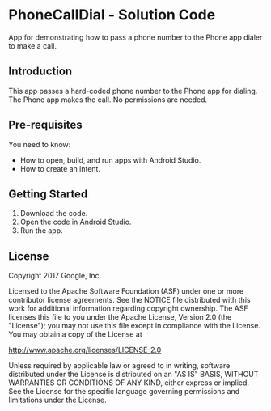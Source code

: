 PhoneCallDial - Solution Code
=============================

App for demonstrating how to pass a phone number to the Phone
app dialer to make a call.

Introduction
------------

This app passes a hard-coded phone number to the Phone app
for dialing. The Phone app makes the call. No permissions
are needed.

Pre-requisites
--------------

You need to know:
- How to open, build, and run apps with Android Studio.
- How to create an intent.

Getting Started
---------------

1. Download the code.
2. Open the code in Android Studio.
3. Run the app.


License
-------

Copyright 2017 Google, Inc.

Licensed to the Apache Software Foundation (ASF) under one or more contributor
license agreements.  See the NOTICE file distributed with this work for
additional information regarding copyright ownership.  The ASF licenses this
file to you under the Apache License, Version 2.0 (the "License"); you may not
use this file except in compliance with the License.  You may obtain a copy of
the License at

  http://www.apache.org/licenses/LICENSE-2.0

Unless required by applicable law or agreed to in writing, software
distributed under the License is distributed on an "AS IS" BASIS, WITHOUT
WARRANTIES OR CONDITIONS OF ANY KIND, either express or implied.  See the
License for the specific language governing permissions and limitations under
the License.
